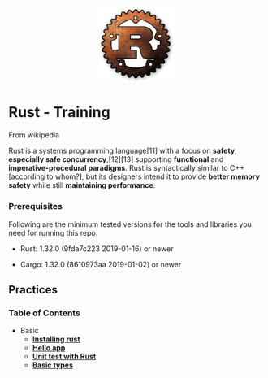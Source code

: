 <p align="center">
  <img src="./logo.png" width="150" />
</p>

# Rust - Training

From wikipedia

Rust is a systems programming language[11] with a focus on **safety**, **especially safe concurrency**,[12][13] supporting **functional** and **imperative-procedural paradigms**. Rust is syntactically similar to C++[according to whom?], but its designers intend it to provide **better memory safety** while still **maintaining performance**.

### Prerequisites

Following are the minimum tested versions for the tools and libraries you need for running this repo:

- Rust: 1.32.0 (9fda7c223 2019-01-16) or newer

- Cargo: 1.32.0 (8610973aa 2019-01-02) or newer

## Practices

### Table of Contents

- Basic
  - [**Installing rust**](practices/1-installing-rust.md)
  - [**Hello app**](practices/2-hello-app/README.md)
  - [**Unit test with Rust**](practices/3-unit-test-with-rust/README.md)
  - [**Basic types**](practices/4-basic-types/README.md)
